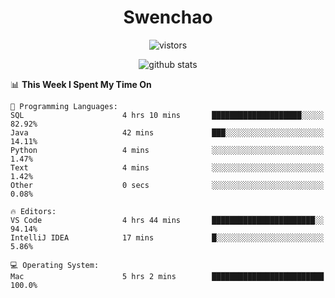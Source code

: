 <h1 align="center">Swenchao</h3>

<p align="center">
  <img src="https://visitor-badge.glitch.me/badge?page_id=Swenchao" alt="vistors" />
</p>

<p align="center">
  <img src="https://github-readme-stats.vercel.app/api?username=Swenchao&count_private=true&show_icons=true&theme=vue-dark&hide_title=true" alt="github stats" />
</p>

<!--START_SECTION:waka-->
📊 **This Week I Spent My Time On** 

```text
💬 Programming Languages: 
SQL                      4 hrs 10 mins       ████████████████████░░░░░   82.92% 
Java                     42 mins             ███░░░░░░░░░░░░░░░░░░░░░░   14.11% 
Python                   4 mins              ░░░░░░░░░░░░░░░░░░░░░░░░░   1.47% 
Text                     4 mins              ░░░░░░░░░░░░░░░░░░░░░░░░░   1.42% 
Other                    0 secs              ░░░░░░░░░░░░░░░░░░░░░░░░░   0.08%

🔥 Editors: 
VS Code                  4 hrs 44 mins       ███████████████████████░░   94.14% 
IntelliJ IDEA            17 mins             █░░░░░░░░░░░░░░░░░░░░░░░░   5.86%

💻 Operating System: 
Mac                      5 hrs 2 mins        █████████████████████████   100.0%

```


<!--END_SECTION:waka-->
